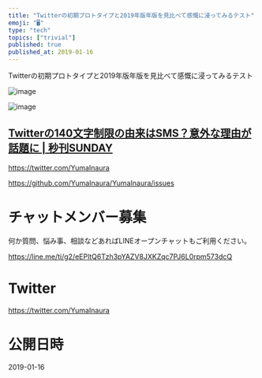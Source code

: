 ```yaml
---
title: "Twitterの初期プロトタイプと2019年版年版を見比べて感慨に浸ってみるテスト"
emoji: "🖥"
type: "tech"
topics: ["trivial"]
published: true
published_at: 2019-01-16
---
```


Twitterの初期プロトタイプと2019年版年版を見比べて感慨に浸ってみるテスト

![image](https://user-images.githubusercontent.com/13635059/51232537-6e77f200-19aa-11e9-81fd-7729e0b3e99a.png)

![image](https://user-images.githubusercontent.com/13635059/51232611-b72fab00-19aa-11e9-835e-44891569677f.png)


[Twitterの140文字制限の由来はSMS？意外な理由が話題に | 秒刊SUNDAY](https://yukawanet.com/archives/4261947.html)
---

https://twitter.com/YumaInaura

https://github.com/YumaInaura/YumaInaura/issues








<!-- Update From Qiita API -->

# チャットメンバー募集


何か質問、悩み事、相談などあればLINEオープンチャットもご利用ください。

https://line.me/ti/g2/eEPltQ6Tzh3pYAZV8JXKZqc7PJ6L0rpm573dcQ





# Twitter


https://twitter.com/YumaInaura


<!-- Update From Qiita API -->



# 公開日時

2019-01-16
